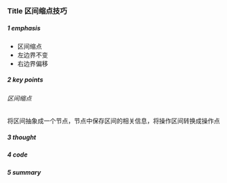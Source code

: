 ### Title 区间缩点技巧

##### 1 emphasis

- 区间缩点
- 左边界不变
- 右边界偏移



##### 2 key points

 ###### 区间缩点

将区间抽象成一个节点，节点中保存区间的相关信息，将操作区间转换成操作点



##### 3 thought



##### 4 code



##### 5 summary

